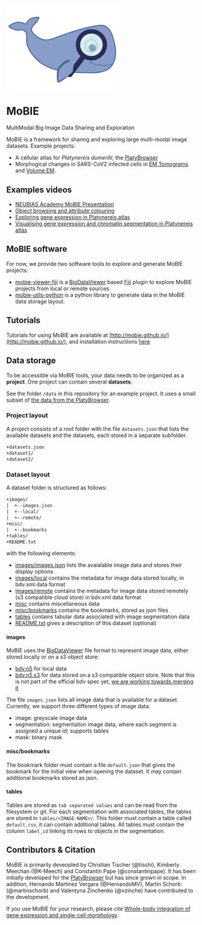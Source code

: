 <img width="300" src="images/mobie-logo-highres.png"></img>


# MoBIE

MultiModal Big Image Data Sharing and Exploration

MoBIE is a framework for sharing and exploring large multi-modal image datasets.
Example projects:
- A cellular atlas for *Platynereis dumerilii*, the [PlatyBrowser](https://github.com/mobie-org/platybrowser-datasets)
- Morphogical changes in SARS-CoV2 infected cells in [EM Tomograms](https://github.com/mobie/covid-tomo-datasets) and [Volume EM](https://github.com/mobie/covid-em-datasets).

## Examples videos

- [NEUBIAS Academy MoBIE Presentation](https://youtu.be/CZpaTCuSQao?t=2843)
- [Object browsing and attribute colouring](https://youtu.be/HENo-vq-6to)
- [Exploring gene expression in Platynereis atlas](https://youtu.be/4SR5GoSiCVE)
- [Visualising gene expression and chromatin segmentation in Platynereis atlas](https://youtu.be/tdOLelm6Vlw)

## MoBIE software

For now, we provide two software tools to explore and generate MoBIE projects:
- [mobie-viewer-fiji](https://github.com/mobie-org/mobie-viewer-fiji) is a [BigDataViewer](https://imagej.net/BigDataViewer) based [Fiji](https://fiji.sc/) plugin to explore MoBIE projects from local or remote sources.
- [mobie-utils-python](https://github.com/mobie-org/mobie-utils-python) is a python library to generate data in the MoBIE data storage layout.


## Tutorials
Tutorials for using MoBIE are available at [http://mobie.github.io/](http://mobie.github.io/), and
installation instructions [here](https://github.com/mobie/mobie-viewer-fiji)

## Data storage

To be accessible via MoBIE tools, your data needs to be organized as a **project**.
One project can contain several **datasets**.

See the folder `/data` in this repository for an example project. It uses a small subset of [the data from the PlatyBrowser](https://github.com/mobie-org/platybrowser-datasets/tree/master/data).

### Project layout

A project consists of a root folder with the file `datasets.json` that lists the available datasets and the datasets, each stored
in a separate subfolder.
```
+datasets.json
+dataset1/
+dataset2/
```

### Dataset layout

A dataset folder is structured as follows:
```
+images/
|  +--images.json
|  +--local/
|  +--remote/
+misc/
|  +--bookmarks
+tables/
+README.txt
```

with the following elements:
- [images/images.json](https://github.com/mobie-org/mobie/blob/master/data/platynereis/images/images.json) lists the avaialable image data and stores their display options
- [images/local](https://github.com/mobie-org/mobie/tree/master/data/platynereis/images/local) contains the metadata for image data stored locally, in bdv.xml data format
- [images/remote](https://github.com/mobie-org/mobie/tree/master/data/platynereis/images/remote) contains the metadata for image data stored remotely (s3 compatible cloud store) in bdv.xml data format
- [misc](https://github.com/mobie-org/mobie/tree/master/data/platynereis/misc) contains miscellaneous data
- [misc/bookmarks](https://github.com/mobie-org/mobie/tree/master/data/platynereis/misc/bookmarks) contains the bookmarks, stored as json files
- [tables](https://github.com/mobie-org/mobie/tree/master/data/platynereis/tables) contains tabular data associated with image segmentation data
- [README.txt](https://github.com/mobie-org/mobie/blob/master/data/platynereis/README.txt) gives a description of this dataset (optional)

#### images

MoBIE uses the [BigDataViewer](https://imagej.net/BigDataViewer) file format to represent image data, either stored locally or on a s3 object store:
- [bdv.n5](https://github.com/bigdataviewer/bigdataviewer-core/blob/master/BDV%20N5%20format.md) for local data
- [bdv.n5.s3](https://github.com/saalfeldlab/n5-aws-s3) for data stored on a s3 compatible object store. Note that this is not part of the official bdv spec yet, [we are working towards merging it](https://github.com/bigdataviewer/bigdataviewer-core/pull/94)

The file `images.json` lists all image data that is available for a dataset.
Currently, we support three different types of image data:
- image: greyscale image data
- segmentation: segmentaiton image data, where each segment is assigned a unique id; supports tables
- mask: binary mask

<!---
TODO explain the image.json format in more detail
-->

#### misc/bookmarks

The bookmark folder must contain a file `default.json` that gives the bookmark for the initial view when opening the dataset.
It may contain additional bookmarks stored as json.

<!---
TODO explain the bookmark format further
-->

#### tables

Tables are stored as `tab separated values` and can be read from the filesystem or git.
For each segmentation with associated tables, the tables are stored in `tables/<IMAGE-NAME>/`.
This folder must contain a table called `default.csv`, it can contain additional tables.
All tables must contain the column `label_id` linking its rows to objects in the segmentation.


## Contributors & Citation

MoBIE is primarily deveopled by Christian Tischer (@tischi), Kimberly Meechan (@K-Meech) and Constantin Pape (@constantinpape).
It has been initially developed for the [PlatyBrowser](https://github.com/mobie-org/platybrowser-datasets) but has since grown in scope. 
In addition, Hernando Martinez Vergara (@HernandoMV), Martin Schorb (@martinschorb) and Valentyna Zinchenko (@vzinche) have contributed to the development.

<!---
TODO additional acknknowledgments:
- Sian for name
- Gemma for logo
- Tobias, Igor, Stephan for java help
- ?
-->

If you use MoBIE for your research, please cite [Whole-body integration of gene expression and single-cell morphology](https://www.biorxiv.org/content/10.1101/2020.02.26.961037v1).

